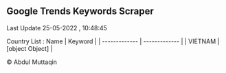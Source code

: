 

## Google Trends Keywords Scraper 
 
Last Update 25-05-2022 , 10:48:45

Country List :
 Name  | Keyword |
| ------------- | ------------- |
| VIETNAM | [object Object] |



© Abdul Muttaqin 
